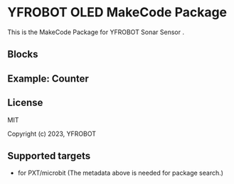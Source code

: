 # YFROBOT OLED MakeCode Package 
This is the MakeCode Package for YFROBOT Sonar Sensor .


## Blocks



## Example: Counter



## License

MIT

Copyright (c) 2023, YFROBOT  


## Supported targets

* for PXT/microbit
  (The metadata above is needed for package search.)
